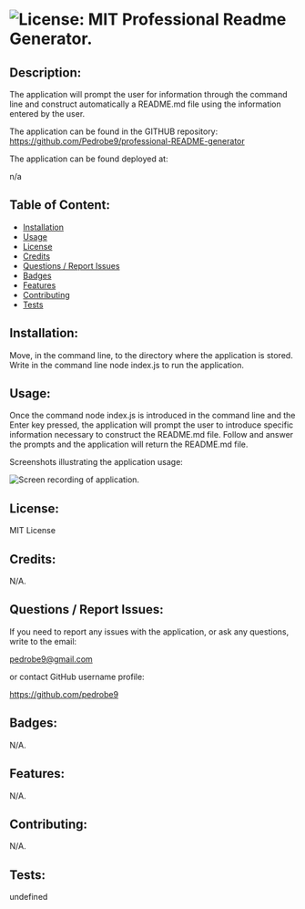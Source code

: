 # ![License: MIT](https://img.shields.io/badge/License-MIT-yellow.svg)  Professional Readme Generator.

  ## Description:
  The application will prompt the user for information through the command line and construct automatically a README.md file using the information entered by the user.

  The application can be found in the GITHUB repository:
  https://github.com/Pedrobe9/professional-README-generator

  The application can be found deployed at:

  n/a


  ## Table of Content:
  - [Installation](#installation)
  - [Usage](#usage)  
  - [License](#license)
  - [Credits](#credits)
  - [Questions / Report Issues](#reportIssues)
  - [Badges](#badges)
  - [Features](#features)
  - [Contributing](#contributing)
  - [Tests](#tests)


  ## Installation:
  Move, in the command line, to the directory where the application is stored. Write in the command line node index.js to run the application.


  ## Usage:
  Once the command node index.js is introduced in the command line and the Enter key pressed, the application will prompt the user to introduce specific information necessary to construct the README.md file. Follow and answer the prompts and the application will return the README.md file.

  Screenshots illustrating the application usage:

  ![Screen recording of application.](./images/n/a)


  ## License:
  MIT License  
  

  ## Credits:
  N/A.


  ## Questions / Report Issues:
  If you need to report any issues with the application, or ask any questions, write to the email:

  pedrobe9@gmail.com

  or contact GitHub username profile:

  https://github.com/pedrobe9


  ## Badges:
  N/A.


  ## Features:
  N/A.


  ## Contributing:
  N/A.


  ## Tests:
  undefined
